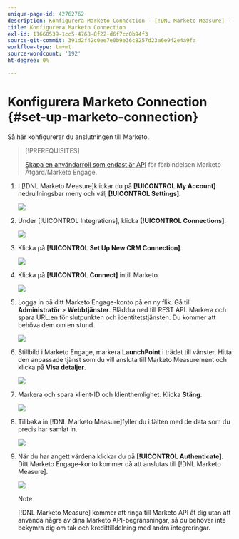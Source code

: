 ```yaml
---
unique-page-id: 42762762
description: Konfigurera Marketo Connection - [!DNL Marketo Measure] - Produktdokumentation
title: Konfigurera Marketo Connection
exl-id: 11660539-1cc5-4768-8f22-d6f7cd0b94f3
source-git-commit: 391d2f42c0ee7e0b9e36c8257d23a6e942e4a9fa
workflow-type: tm+mt
source-wordcount: '192'
ht-degree: 0%

---
```


# Konfigurera Marketo Connection {#set-up-marketo-connection}

Så här konfigurerar du anslutningen till Marketo.

>[!PREREQUISITES]
>
>[Skapa en användarroll som endast är API](https://experienceleague.adobe.com/docs/marketo/using/product-docs/administration/users-and-roles/create-an-api-only-user.html) för förbindelsen Marketo Åtgärd/Marketo Engage.

1. I [!DNL Marketo Measure]klickar du på **[!UICONTROL My Account]** nedrullningsbar meny och välj **[!UICONTROL Settings]**.

   ![](assets/set-up-marketo-connection-1.png)

1. Under [!UICONTROL Integrations], klicka **[!UICONTROL Connections]**.

   ![](assets/set-up-marketo-connection-2.png)

1. Klicka på **[!UICONTROL Set Up New CRM Connection]**.

   ![](assets/set-up-marketo-connection-3.png)

1. Klicka på **[!UICONTROL Connect]** intill Marketo.

   ![](assets/set-up-marketo-connection-4.png)

1. Logga in på ditt Marketo Engage-konto på en ny flik. Gå till **Administratör** > **Webbtjänster**. Bläddra ned till REST API. Markera och spara URL:en för slutpunkten och identitetstjänsten. Du kommer att behöva dem om en stund.

   ![](assets/set-up-marketo-connection-5.png)

1. Stillbild i Marketo Engage, markera **LaunchPoint** i trädet till vänster. Hitta den anpassade tjänst som du vill ansluta till Marketo Measurement och klicka på **Visa detaljer**.

   ![](assets/set-up-marketo-connection-6.png)

1. Markera och spara klient-ID och klienthemlighet. Klicka **Stäng**.

   ![](assets/set-up-marketo-connection-7.png)

1. Tillbaka in [!DNL Marketo Measure]fyller du i fälten med de data som du precis har samlat in.

   ![](assets/set-up-marketo-connection-8.png)

1. När du har angett värdena klickar du på **[!UICONTROL Authenticate]**. Ditt Marketo Engage-konto kommer då att anslutas till [!DNL Marketo Measure].

   ![](assets/set-up-marketo-connection-9.png)

   >[!NOTE]
   >
   >[!DNL Marketo Measure] kommer att ringa till Marketo API åt dig utan att använda några av dina Marketo API-begränsningar, så du behöver inte bekymra dig om tak och kredittilldelning med andra integreringar.
